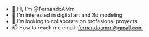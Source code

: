 - 👋 Hi, I’m @FernandoAMrn
- 👀 I’m interested in digital art and 3d modeling
- 💞️ I’m looking to collaborate on profesional proyects
- 📫 How to reach me email: fernandoamrn@gmail.com

<!---
FernandoAMrn/FernandoAMrn is a ✨ special ✨ repository because its `README.md` (this file) appears on your GitHub profile.
You can click the Preview link to take a look at your changes.
--->
